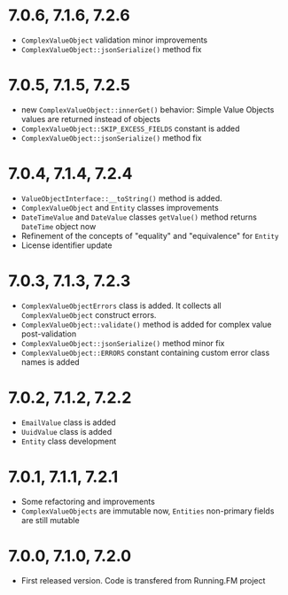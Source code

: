 7.0.6, 7.1.6, 7.2.6
===================
* `ComplexValueObject` validation minor improvements
* `ComplexValueObject::jsonSerialize()` method fix

7.0.5, 7.1.5, 7.2.5
===================
* new `ComplexValueObject::innerGet()` behavior: Simple Value Objects values are returned instead of objects
* `ComplexValueObject::SKIP_EXCESS_FIELDS` constant is added
* `ComplexValueObject::jsonSerialize()` method fix

7.0.4, 7.1.4, 7.2.4
===================
* `ValueObjectInterface::__toString()` method is added. 
* `ComplexValueObject` and `Entity` classes improvements
* `DateTimeValue` and `DateValue` classes `getValue()` method returns `DateTime` object now
* Refinement of the concepts of "equality" and "equivalence" for `Entity`
* License identifier update

7.0.3, 7.1.3, 7.2.3
===================
* `ComplexValueObjectErrors` class is added. It collects all `ComplexValueObject` construct errors.
* `ComplexValueObject::validate()` method is added for complex value post-validation
* `ComplexValueObject::jsonSerialize()` method minor fix
* `ComplexValueObject::ERRORS` constant containing custom error class names is added 

7.0.2, 7.1.2, 7.2.2
===================
* `EmailValue` class is added
* `UuidValue` class is added
* `Entity` class development

7.0.1, 7.1.1, 7.2.1
===================
* Some refactoring and improvements
* `ComplexValueObjects` are immutable now, `Entities` non-primary fields are still mutable

7.0.0, 7.1.0, 7.2.0
===================
* First released version. Code is transfered from Running.FM project